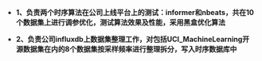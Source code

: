 - **1、负责两个时序算法在公司上线平台上的测试：informer和nbeats，共在10个数据集上进行调参优化，测试算法效果及性能，采用黑盒优化算法**

- **2、负责公司influxdb上数据集整理工作，对包括UCI_MachineLearning开源数据集在内的8个数据集按采样频率进行整理拆分，写入时序数据库中**